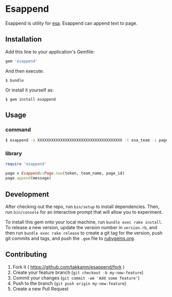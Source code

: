 # Esappend

Esappend is utility for [esa](http://esa.io).
Esappend can append text to page.

## Installation

Add this line to your application's Gemfile:

```ruby
gem 'esappend'
```

And then execute:

    $ bundle

Or install it yourself as:

    $ gem install esappend

## Usage

### command

```sh
$ esappend -a XXXXXXXXXXXXXXXXXXXXXXXXXXXXXXXXXXXXX -t esa_team -i page_id "hi append from esappend'
```

### library

```ruby
require 'esappend'

page = Esappend::Page.new(token, team_name, page_id)
page.append(message)
```

## Development

After checking out the repo, run `bin/setup` to install dependencies. Then, run `bin/console` for an interactive prompt that will allow you to experiment.

To install this gem onto your local machine, run `bundle exec rake install`. To release a new version, update the version number in `version.rb`, and then run `bundle exec rake release` to create a git tag for the version, push git commits and tags, and push the `.gem` file to [rubygems.org](https://rubygems.org).

## Contributing

1. Fork it ( https://github.com/takkanm/esappend/fork )
2. Create your feature branch (`git checkout -b my-new-feature`)
3. Commit your changes (`git commit -am 'Add some feature'`)
4. Push to the branch (`git push origin my-new-feature`)
5. Create a new Pull Request
